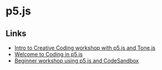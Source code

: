# p5.js

## Links

* [Intro to Creative Coding workshop with p5.js and Tone.js](https://github.com/mattdesl/workshop-p5-intro)
* [Welcome to Coding in p5.js](https://happycoding.io/tutorials/p5js/welcome-to-coding)
* [Beginner workshop using p5.js and CodeSandbox](https://github.com/mattdesl/workshop-data-artwork)

